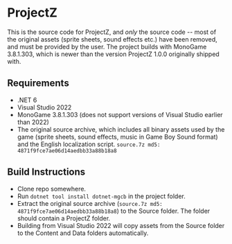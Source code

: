 # ProjectZ

This is the source code for ProjectZ, and *only* the source code -- most of the original assets (sprite sheets, sound effects etc.) have been removed, and must be provided by the user. The project builds with MonoGame 3.8.1.303, which is newer than the version ProjectZ 1.0.0 originally shipped with.

## Requirements

* .NET 6
* Visual Studio 2022
* MonoGame 3.8.1.303 (does not support versions of Visual Studio earlier than 2022)
* The original source archive, which includes all binary assets used by the game (sprite sheets, sound effects, music in Game Boy Sound format) and the English localization script. `source.7z md5: 4871f9fce7ae06d14aedbb33a88b18a8`

## Build Instructions

* Clone repo somewhere.
* Run `dotnet tool install dotnet-mgcb` in the project folder.
* Extract the original source archive (`source.7z md5: 4871f9fce7ae06d14aedbb33a88b18a8`) to the Source folder. The folder should contain a ProjectZ folder.
* Building from Visual Studio 2022 will copy assets from the Source folder to the Content and Data folders automatically.